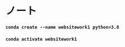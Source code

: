 

```

```


```

```
# ノート
#### `conda create --name websitework1 python=3.8`
#### `conda activate websitework1`
